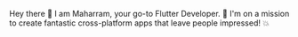 Hey there 👋 I am Maharram, your go-to Flutter Developer. 🚀 I'm on a mission to create fantastic cross-platform apps that leave people impressed! 💥
